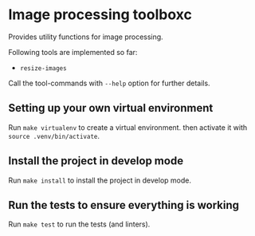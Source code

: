 # Image processing toolboxc

Provides utility functions for image processing.

Following tools are implemented so far:
- `resize-images`

Call the tool-commands with `--help` option for further details.

## Setting up your own virtual environment

Run `make virtualenv` to create a virtual environment.
then activate it with `source .venv/bin/activate`.

## Install the project in develop mode

Run `make install` to install the project in develop mode.

## Run the tests to ensure everything is working

Run `make test` to run the tests (and linters).